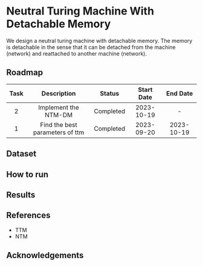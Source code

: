 # Neutral Turing Machine With Detachable Memory

We design a neutral turing machine with detachable memory. The memory is detachable in the sense that it can be detached from the machine (network) and reattached to another machine (network). 


## Roadmap

| Task | Description | Status | Start Date | End Date |
| :---: | :---: | :---: | :---: | :---: |
| 2 | Implement the NTM-DM | Completed | 2023-10-19 | - |
| 1 | Find the best parameters of ttm | Completed | 2023-09-20 | 2023-10-19 |


## Dataset

## How to run

## Results

## References

- TTM
- NTM


## Acknowledgements
